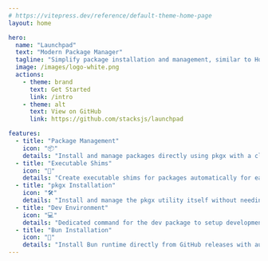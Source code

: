 ```yaml
---
# https://vitepress.dev/reference/default-theme-home-page
layout: home

hero:
  name: "Launchpad"
  text: "Modern Package Manager"
  tagline: "Simplify package installation and management, similar to Homebrew."
  image: /images/logo-white.png
  actions:
    - theme: brand
      text: Get Started
      link: /intro
    - theme: alt
      text: View on GitHub
      link: https://github.com/stacksjs/launchpad

features:
  - title: "Package Management"
    icon: "📦"
    details: "Install and manage packages directly using pkgx with a clean interface."
  - title: "Executable Shims"
    icon: "🔄"
    details: "Create executable shims for packages automatically for easier access."
  - title: "pkgx Installation"
    icon: "🛠️"
    details: "Install and manage the pkgx utility itself without needing Homebrew or other tools."
  - title: "Dev Environment"
    icon: "💻"
    details: "Dedicated command for the dev package to setup development environments quickly."
  - title: "Bun Installation"
    icon: "🚀"
    details: "Install Bun runtime directly from GitHub releases with automatic platform detection."
---
```


<Home />
